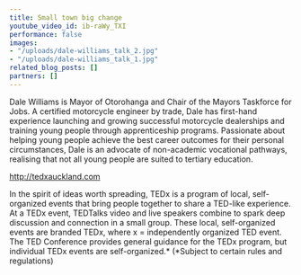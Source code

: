 ```yaml
---
title: Small town big change
youtube_video_id: ib-raWy_TXI
performance: false
images:
- "/uploads/dale-williams_talk_2.jpg"
- "/uploads/dale-williams_talk_1.jpg"
related_blog_posts: []
partners: []
---
```


Dale Williams is Mayor of Otorohanga and Chair of the Mayors Taskforce for Jobs. A certified motorcycle engineer by trade, Dale has first-hand experience launching and growing successful motorcycle dealerships and training young people through apprenticeship programs. Passionate about helping young people achieve the best career outcomes for their personal circumstances, Dale is an advocate of non-academic vocational pathways, realising that not all young people are suited to tertiary education.

http://tedxauckland.com

In the spirit of ideas worth spreading, TEDx is a program of local, self-organized events that bring people together to share a TED-like experience. At a TEDx event, TEDTalks video and live speakers combine to spark deep discussion and connection in a small group. These local, self-organized events are branded TEDx, where x = independently organized TED event. The TED Conference provides general guidance for the TEDx program, but individual TEDx events are self-organized.* (*Subject to certain rules and regulations)

